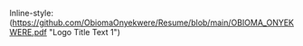 
Inline-style: 
(https://github.com/ObiomaOnyekwere/Resume/blob/main/OBIOMA_ONYEKWERE.pdf "Logo Title Text 1")
